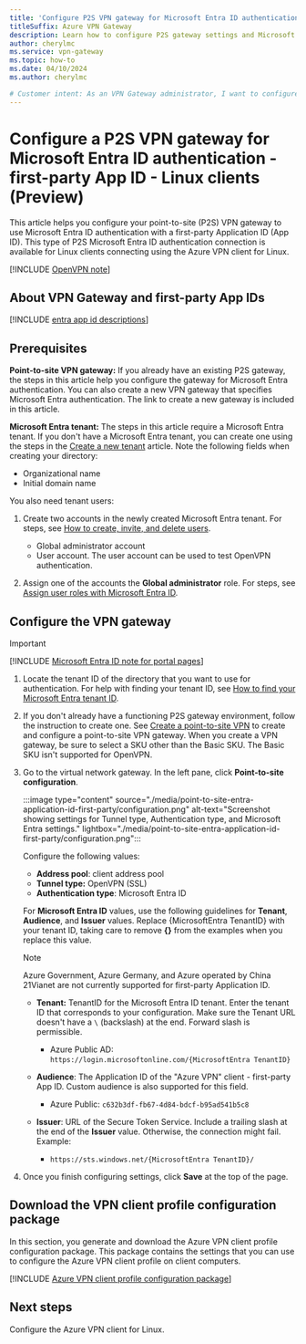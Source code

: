 ```yaml
---
title: 'Configure P2S VPN gateway for Microsoft Entra ID authentication using 1st-party App ID - Linux Azure VPN client'
titleSuffix: Azure VPN Gateway
description: Learn how to configure P2S gateway settings and Microsoft Entra ID authentication using a first-party application.
author: cherylmc
ms.service: vpn-gateway
ms.topic: how-to
ms.date: 04/10/2024
ms.author: cherylmc

# Customer intent: As an VPN Gateway administrator, I want to configure point-to-site to allow Microsoft Entra ID authentication using the Azure VPN client for Linux.
---
```


# Configure a P2S VPN gateway for Microsoft Entra ID authentication - first-party App ID - Linux clients (Preview)

This article helps you configure your point-to-site (P2S) VPN gateway to use Microsoft Entra ID authentication with a first-party Application ID (App ID). This type of P2S Microsoft Entra ID authentication connection is available for Linux clients connecting using the Azure VPN client for Linux.

[!INCLUDE [OpenVPN note](../../includes/vpn-gateway-entra-first-party-open-vpn-note.md)]

## About VPN Gateway and first-party App IDs

[!INCLUDE [entra app id descriptions](../../includes/vpn-gateway-entra-app-id-descriptions.md)]

## Prerequisites

**Point-to-site VPN gateway:** If you already have an existing P2S gateway, the steps in this article help you configure the gateway for Microsoft Entra authentication. You can also create a new VPN gateway that specifies Microsoft Entra authentication. The link to create a new gateway is included in this article.

**Microsoft Entra tenant:** The steps in this article require a Microsoft Entra tenant. If you don't have a Microsoft Entra tenant, you can create one using the steps in the [Create a new tenant](https://learn.microsoft.com/entra/fundamentals/create-new-tenant) article. Note the following fields when creating your directory:

* Organizational name
* Initial domain name

You also need tenant users:

1. Create two accounts in the newly created Microsoft Entra tenant. For steps, see [How to create, invite, and delete users](https://learn.microsoft.com/entra/fundamentals/how-to-create-delete-users).

   * Global administrator account
   * User account. The user account can be used to test OpenVPN authentication.

1. Assign one of the accounts the **Global administrator** role. For steps, see [Assign user roles with Microsoft Entra ID](https://learn.microsoft.com/entra/fundamentals/users-assign-role-azure-portal).

## Configure the VPN gateway

> [!IMPORTANT]
> [!INCLUDE [Microsoft Entra ID note for portal pages](../../includes/vpn-gateway-entra-portal-note.md)]

1. Locate the tenant ID of the directory that you want to use for authentication. For help with finding your tenant ID, see [How to find your Microsoft Entra tenant ID](https://learn.microsoft.com/entra/fundamentals/how-to-find-tenant).

1. If you don't already have a functioning P2S gateway environment, follow the instruction to create one. See [Create a point-to-site VPN](vpn-gateway-howto-point-to-site-resource-manager-portal.md) to create and configure a point-to-site VPN gateway. When you create a VPN gateway, be sure to select a SKU other than the Basic SKU. The Basic SKU isn't supported for OpenVPN.

1. Go to the virtual network gateway. In the left pane, click **Point-to-site configuration**.

   :::image type="content" source="./media/point-to-site-entra-application-id-first-party/configuration.png" alt-text="Screenshot showing settings for Tunnel type, Authentication type, and Microsoft Entra settings." lightbox="./media/point-to-site-entra-application-id-first-party/configuration.png":::

   Configure the following values:

   * **Address pool**: client address pool
   * **Tunnel type:** OpenVPN (SSL)
   * **Authentication type**: Microsoft Entra ID

   For **Microsoft Entra ID** values, use the following guidelines for **Tenant**, **Audience**, and **Issuer** values. Replace {MicrosoftEntra TenantID} with your tenant ID, taking care to remove **{}** from the examples when you replace this value.

   > [!NOTE]
   > Azure Government, Azure Germany, and Azure operated by China 21Vianet are not currently supported for first-party Application ID.
   >
  
   * **Tenant:** TenantID for the Microsoft Entra ID tenant. Enter the tenant ID that corresponds to your configuration. Make sure the Tenant URL doesn't have a `\` (backslash) at the end. Forward slash is permissible.

      * Azure Public AD: `https://login.microsoftonline.com/{MicrosoftEntra TenantID}`

   * **Audience**: The Application ID of the "Azure VPN" client - first-party App ID. Custom audience is also supported for this field.

     * Azure Public: `c632b3df-fb67-4d84-bdcf-b95ad541b5c8`

   * **Issuer**: URL of the Secure Token Service. Include a trailing slash at the end of the **Issuer** value. Otherwise, the connection might fail. Example:

     * `https://sts.windows.net/{MicrosoftEntra TenantID}/`

1. Once you finish configuring settings, click **Save** at the top of the page.

## Download the VPN client profile configuration package

In this section, you generate and download the Azure VPN client profile configuration package. This package contains the settings that you can use to configure the Azure VPN client profile on client computers.

[!INCLUDE [Azure VPN client profile configuration package](../../includes/vpn-gateway-point-to-site-client-package-download.md)]

## Next steps

Configure the Azure VPN client for Linux.
